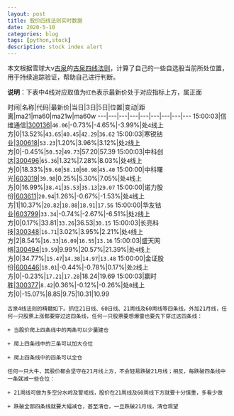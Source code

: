 ```yaml
---
layout: post
title: 股价四线法则实时数据
date: 2020-5-10
categories: blog
tags: [python,stock]
description: stock index alert
---
```



本文根据雪球大v[古泉](https://xueqiu.com/u/7148646888)的[古泉四线法则](https://xueqiu.com/7148646888/130498192)，计算了自己的一些自选股当前所处位置，用于持续追踪验证，帮助自己进行判断。

**说明**：下表中4线对应取值为`红色`表示最新价处于对应指标上方，属正面

时间|名称|代码|最新价|当日|3日|5日|位置|变动|距离|ma21|ma60|ma21w|ma60w
---|---|---|---|---|---|---|---|---
15:00:03|信维通信|[300136](https://xueqiu.com/S/SZ300136)|`46.06`|-0.73%|-4.65%|-3.99%|处`4`线上方|0|13.52%|`43.65`|`40.45`|`42.29`|`36.62`
15:00:03|寒锐钴业|[300618](https://xueqiu.com/S/SZ300618)|`53.23`|1.20%|3.96%|3.12%|处`2`线上方|0|-0.45%|`50.52`|`49.73`|57.20|57.39
15:00:03|中科创达|[300496](https://xueqiu.com/S/SZ300496)|`65.36`|1.32%|7.28%|8.03%|处`4`线上方|0|18.33%|`59.60`|`58.10`|`60.98`|`45.40`
15:00:00|中科曙光|[603019](https://xueqiu.com/S/SH603019)|`39.98`|0.25%|5.30%|7.05%|处`4`线上方|0|16.99%|`38.41`|`35.53`|`35.13`|`29.07`
15:00:00|诺力股份|[603611](https://xueqiu.com/S/SH603611)|`20.94`|1.26%|-0.67%|-1.53%|处`4`线上方|1|10.37%|`20.82`|`18.88`|`18.91`|`17.56`
15:00:00|华友钴业|[603799](https://xueqiu.com/S/SH603799)|`33.34`|-0.74%|-2.67%|-6.51%|处`2`线上方|0|0.17%|33.81|`33.26`|36.53|`30.15`
15:00:03|长亮科技|[300348](https://xueqiu.com/S/SZ300348)|`16.71`|3.02%|3.95%|2.21%|处`4`线上方|2|8.54%|`16.33`|`16.09`|`16.55`|`13.16`
15:00:03|盛天网络|[300494](https://xueqiu.com/S/SZ300494)|`19.59`|9.99%|20.57%|21.39%|处`4`线上方|0|34.77%|`15.47`|`14.38`|`14.97`|`13.48`
15:00:00|金证股份|[600446](https://xueqiu.com/S/SH600446)|`18.01`|-0.44%|-0.78%|0.17%|处`2`线上方|0|-0.23%|`17.21`|`17.28`|18.24|19.69
15:00:03|赢时胜|[300377](https://xueqiu.com/S/SZ300377)|`8.42`|0.36%|-0.12%|-0.26%|处`0`线上方|0|-15.07%|8.85|9.75|10.31|10.99

```
古泉4线法则的精髓如下。抓住21日线、60日线、21周线及60周线等四条线，外加21月线，任何一只股票上涨都要穿过这四条线，任何一只股票要想爆雷也要先下穿过这四条线：

+ 当股价爬上四条线中的两条可以少量建仓

+ 爬上四条线中的三条可以加大仓位

+ 爬上四条线中的四条可以全仓

任何一只大牛，其股价都会坚守在21月线上方，不会轻易跌破21月线；相反，每跌破四条线中一条就减一些仓位：

+ 21周线可做为多空分水岭及警戒线，股价在21周线及60周线下方就要十分慎重，多看少做

+ 跌破全部四条线就要大幅减仓，甚至清仓，一旦跌破21月线，清仓观望
```